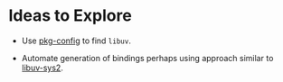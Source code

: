 
# Ideas to Explore

* Use [pkg-config](https://www.freedesktop.org/wiki/Software/pkg-config/) to
  find `libuv`.

* Automate generation of bindings perhaps using approach similar to
  [libuv-sys2](https://github.com/bmatcuk/libuv-sys/).